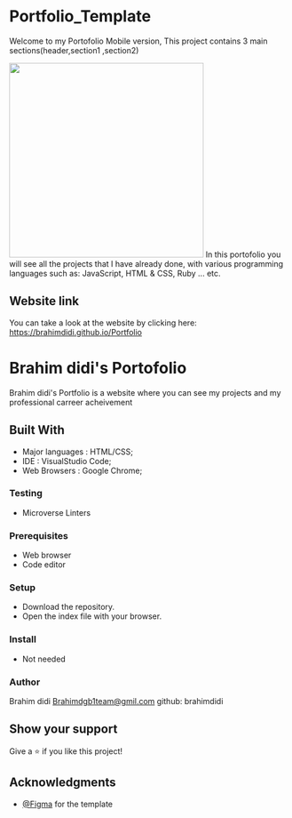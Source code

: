 # Portfolio_Template
Welcome to my Portofolio Mobile version, This project contains 3 main
sections(header,section1 ,section2)


<img src="template5Images/20210814_111337.jpg" width="350">
In this portofolio you will see all the projects that I have already done, with various programming languages such as: JavaScript, HTML & CSS, Ruby ... etc.

## Website link
You can take a look at the website by clicking here: https://brahimdidi.github.io/Portfolio

# Brahim didi's Portofolio
Brahim didi's Portfolio is a website where you can see my projects and my professional
carreer acheivement
## Built With

- Major languages : HTML/CSS;
- IDE : VisualStudio Code;
- Web Browsers :  Google Chrome;

### Testing

- Microverse Linters

### Prerequisites

- Web browser 
- Code editor 

### Setup

- Download the repository.
- Open the index file with your browser.
### Install

- Not needed


### Author
Brahim didi
Brahimdgb1team@gmil.com
github: brahimdidi

## Show your support

Give a ⭐️ if you like this project!

## Acknowledgments
- [@Figma](https://www.Figma.com) for the template
